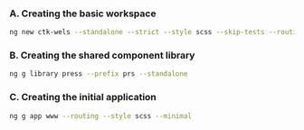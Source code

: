 ### A. Creating the basic workspace

```bash
ng new ctk-wels --standalone --strict --style scss --skip-tests --routing --directory . --minimal -p www --create-application false -d
```

### B. Creating the shared component library

```bash
ng g library press --prefix prs --standalone
```

### C. Creating the initial application

```bash
ng g app www --routing --style scss --minimal
```
